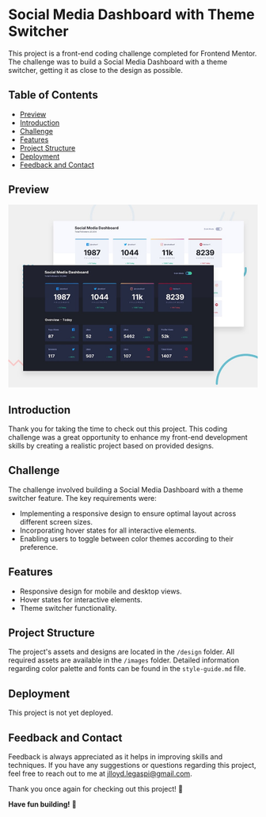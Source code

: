 # Social Media Dashboard with Theme Switcher

This project is a front-end coding challenge completed for Frontend Mentor. The challenge was to build a Social Media Dashboard with a theme switcher, getting it as close to the design as possible.

## Table of Contents

- [Preview](#preview)
- [Introduction](#introduction)
- [Challenge](#challenge)
- [Features](#features)
- [Project Structure](#project-structure)
- [Deployment](#deployment)
- [Feedback and Contact](#feedback-and-contact)

## Preview

![Design preview for the Social media dashboard with theme switcher coding challenge](./design/desktop-preview.jpg)

## Introduction

Thank you for taking the time to check out this project. This coding challenge was a great opportunity to enhance my front-end development skills by creating a realistic project based on provided designs.

## Challenge

The challenge involved building a Social Media Dashboard with a theme switcher feature. The key requirements were:

- Implementing a responsive design to ensure optimal layout across different screen sizes.
- Incorporating hover states for all interactive elements.
- Enabling users to toggle between color themes according to their preference.

## Features

- Responsive design for mobile and desktop views.
- Hover states for interactive elements.
- Theme switcher functionality.

## Project Structure

The project's assets and designs are located in the `/design` folder. All required assets are available in the `/images` folder. Detailed information regarding color palette and fonts can be found in the `style-guide.md` file.

## Deployment

This project is not yet deployed.

## Feedback and Contact

Feedback is always appreciated as it helps in improving skills and techniques. If you have any suggestions or questions regarding this project, feel free to reach out to me at [jlloyd.legaspi@gmail.com](mailto:jlloyd.legaspi@gmail.com).

Thank you once again for checking out this project! 🚀


**Have fun building!** 🚀
